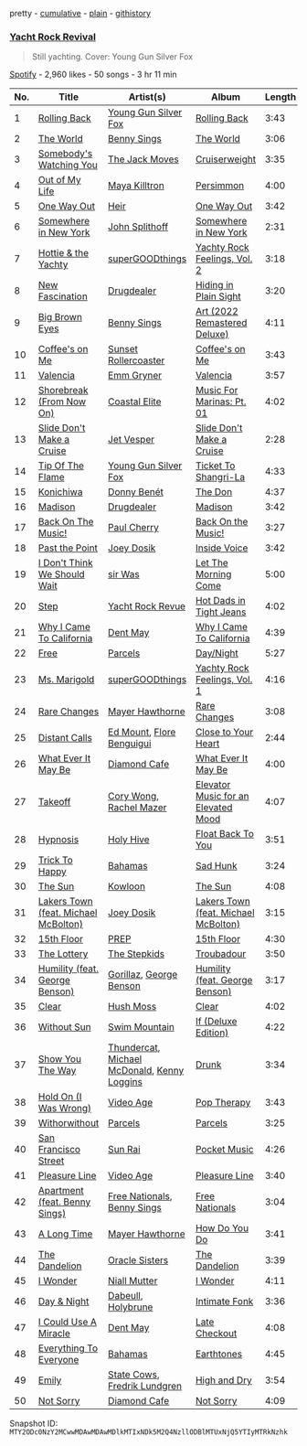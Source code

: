 pretty - [cumulative](/playlists/cumulative/37i9dQZF1DX4TJ9HJlcZl3.md) - [plain](/playlists/plain/37i9dQZF1DX4TJ9HJlcZl3) - [githistory](https://github.githistory.xyz/mackorone/spotify-playlist-archive/blob/main/playlists/plain/37i9dQZF1DX4TJ9HJlcZl3)

### [Yacht Rock Revival](https://open.spotify.com/playlist/37i9dQZF1DX4TJ9HJlcZl3)

> Still yachting\. Cover: Young Gun Silver Fox

[Spotify](https://open.spotify.com/user/spotify) - 2,960 likes - 50 songs - 3 hr 11 min

| No. | Title | Artist(s) | Album | Length |
|---|---|---|---|---|
| 1 | [Rolling Back](https://open.spotify.com/track/0UePeoAMCh1Y8lwN5sC122) | [Young Gun Silver Fox](https://open.spotify.com/artist/3qQloBz05T6e0rKubNCmjG) | [Rolling Back](https://open.spotify.com/album/53VP4DNgyffY1BtCs42oEK) | 3:43 |
| 2 | [The World](https://open.spotify.com/track/2KnfMlqUIr2RLFIRlCQzhw) | [Benny Sings](https://open.spotify.com/artist/4gHcu2JoaXJ0mV4aNPCd7N) | [The World](https://open.spotify.com/album/3cqrOjDqjzb2bdFmhntP8t) | 3:06 |
| 3 | [Somebody's Watching You](https://open.spotify.com/track/2zPxnWGwRGGwsvG1OSqCqF) | [The Jack Moves](https://open.spotify.com/artist/6QR60hk0TiNHphDexqZ6Pp) | [Cruiserweight](https://open.spotify.com/album/50Yah9QKupPNZNyvbwb5pI) | 3:35 |
| 4 | [Out of My Life](https://open.spotify.com/track/3BCkdDIFlp7g8ZlvHVJv5p) | [Maya Killtron](https://open.spotify.com/artist/00kg3zOGx3pJytYkDxK0q2) | [Persimmon](https://open.spotify.com/album/00EK1rMkjf99RTeXyzuCdN) | 4:00 |
| 5 | [One Way Out](https://open.spotify.com/track/6Rvvecvi5x26AYsqY518MY) | [Heir](https://open.spotify.com/artist/2qFolZ0t9iDaOtgwvtMl2f) | [One Way Out](https://open.spotify.com/album/7GowjRTiHy1OtF0AQuqXVS) | 3:42 |
| 6 | [Somewhere in New York](https://open.spotify.com/track/7aDCH8TKuA5auDD5nmSexb) | [John Splithoff](https://open.spotify.com/artist/7A2x4Urpc4VKF1pb7qnNqD) | [Somewhere in New York](https://open.spotify.com/album/3vnZq5RfAud6eglpxcc035) | 2:31 |
| 7 | [Hottie & the Yachty](https://open.spotify.com/track/1RXRgsZKh7arq9vB7Dt1Es) | [superGOODthings](https://open.spotify.com/artist/7twKK7krUtniPlYv9i92vp) | [Yachty Rock Feelings, Vol\. 2](https://open.spotify.com/album/1TKNnr6wdF5OVEnVMAlDwf) | 3:18 |
| 8 | [New Fascination](https://open.spotify.com/track/52iCnjPavObHl20sQ4t2Z6) | [Drugdealer](https://open.spotify.com/artist/0tMnuEXTeJeHbslcV8OybJ) | [Hiding in Plain Sight](https://open.spotify.com/album/7kaw62RSTT97qeCUyURCLN) | 3:20 |
| 9 | [Big Brown Eyes](https://open.spotify.com/track/3lRDE6JZRfstK9mWig5oaf) | [Benny Sings](https://open.spotify.com/artist/4gHcu2JoaXJ0mV4aNPCd7N) | [Art \(2022 Remastered Deluxe\)](https://open.spotify.com/album/58nGxsmHEHQGpYhrHKgCTU) | 4:11 |
| 10 | [Coffee's on Me](https://open.spotify.com/track/3P2bJaakq9DyvGCco9Ddhx) | [Sunset Rollercoaster](https://open.spotify.com/artist/7BqRcZsHYYQeqMAOp7e532) | [Coffee's on Me](https://open.spotify.com/album/0dFsQp0ZUhABhxJX0eeBeD) | 3:43 |
| 11 | [Valencia](https://open.spotify.com/track/0EGWhz27mOGqTyhisGL0cM) | [Emm Gryner](https://open.spotify.com/artist/7MXEntILebAfX9ByW6MObM) | [Valencia](https://open.spotify.com/album/1nSK9uUr9jJxOOQG27XVY4) | 3:57 |
| 12 | [Shorebreak \(From Now On\)](https://open.spotify.com/track/2TuHrjiUrpAOGde9vZyT52) | [Coastal Elite](https://open.spotify.com/artist/7qbl8kBoOMQhHSI6dl3mmG) | [Music For Marinas: Pt\. 01](https://open.spotify.com/album/4o8qb2b52Z1Cro8qZtqrWZ) | 4:02 |
| 13 | [Slide Don't Make a Cruise](https://open.spotify.com/track/45UXvdrRBjVorXYCUZvn72) | [Jet Vesper](https://open.spotify.com/artist/7dDrxUbMYVOPZ81c5ofzb2) | [Slide Don't Make a Cruise](https://open.spotify.com/album/3zvTUVTUxGTQKCOemGmeLP) | 2:28 |
| 14 | [Tip Of The Flame](https://open.spotify.com/track/6mfHVG0xInB0QpESBnVUwi) | [Young Gun Silver Fox](https://open.spotify.com/artist/3qQloBz05T6e0rKubNCmjG) | [Ticket To Shangri\-La](https://open.spotify.com/album/1RnES2KkMW6gEwRkhy53Xx) | 4:33 |
| 15 | [Konichiwa](https://open.spotify.com/track/5qY5MMXsrlCmYj9X4qKqBX) | [Donny Benét](https://open.spotify.com/artist/1EiNEyiSrpB6BVxt58BnNN) | [The Don](https://open.spotify.com/album/0drE0Xqo5yrSPirL3edUuX) | 4:37 |
| 16 | [Madison](https://open.spotify.com/track/6Bz7VRGI74d4SjXZVPbqEQ) | [Drugdealer](https://open.spotify.com/artist/0tMnuEXTeJeHbslcV8OybJ) | [Madison](https://open.spotify.com/album/6VilDmxMVVi7KBpdOFYKMo) | 3:42 |
| 17 | [Back On The Music!](https://open.spotify.com/track/68PHkOQpABqaKdxRMhbzMg) | [Paul Cherry](https://open.spotify.com/artist/1xbu7UyVdZxwIiNfLcUKqn) | [Back On the Music!](https://open.spotify.com/album/3ltD9P5ZMjlEl03fLGa7AB) | 3:27 |
| 18 | [Past the Point](https://open.spotify.com/track/28iT2AnlE73LIJI6RnjFhZ) | [Joey Dosik](https://open.spotify.com/artist/3kANxNTLNOhxpOPoCbGq9E) | [Inside Voice](https://open.spotify.com/album/7znS7xCpnfBvXPIom6HAof) | 3:42 |
| 19 | [I Don't Think We Should Wait](https://open.spotify.com/track/59PWRSbpBHbeI5pw6llR5v) | [sir Was](https://open.spotify.com/artist/2pRRvc1D9seqK4txoe8laT) | [Let The Morning Come](https://open.spotify.com/album/5RnpvaRRVTovVqy099c0ve) | 5:00 |
| 20 | [Step](https://open.spotify.com/track/4tSfW5rFL596C52yfvygz2) | [Yacht Rock Revue](https://open.spotify.com/artist/5vJbbFDnRQql9BtSgR9vZH) | [Hot Dads in Tight Jeans](https://open.spotify.com/album/6UPvt5EJIuI3uCpnwgoOJ6) | 4:02 |
| 21 | [Why I Came To California](https://open.spotify.com/track/6Cspj0PvUy7ItIGrmrun3u) | [Dent May](https://open.spotify.com/artist/34me8hAxavRmcDIwhxa3b7) | [Why I Came To California](https://open.spotify.com/album/2CC8WIGTkXQRTwmetCjp22) | 4:39 |
| 22 | [Free](https://open.spotify.com/track/6kAOOamDflxqkrAWI6wZRR) | [Parcels](https://open.spotify.com/artist/3oKRxpszQKUjjaHz388fVA) | [Day/Night](https://open.spotify.com/album/2FJj7NVoRCAwjFus0O1BXd) | 5:27 |
| 23 | [Ms\. Marigold](https://open.spotify.com/track/5J8g7kCSf0jiH16sNMeZo3) | [superGOODthings](https://open.spotify.com/artist/7twKK7krUtniPlYv9i92vp) | [Yachty Rock Feelings, Vol\. 1](https://open.spotify.com/album/6nfTINfvFH6VZb81AYTxFP) | 4:16 |
| 24 | [Rare Changes](https://open.spotify.com/track/1HRlVSpkT9NtMoPg8xohzY) | [Mayer Hawthorne](https://open.spotify.com/artist/4d53BMrRlQkrQMz5d59f2O) | [Rare Changes](https://open.spotify.com/album/7pue5cbfa0TUgCUth2KFr8) | 3:08 |
| 25 | [Distant Calls](https://open.spotify.com/track/2QU1bg22cuTuNXUpQl389b) | [Ed Mount](https://open.spotify.com/artist/5THdJGUVSrpyW9sDW49Q92), [Flore Benguigui](https://open.spotify.com/artist/4taAxKHZ4ODt4MwWVPDmbw) | [Close to Your Heart](https://open.spotify.com/album/2BbAWGyJvddLWwzpzhA6lp) | 2:44 |
| 26 | [What Ever It May Be](https://open.spotify.com/track/7rj18BeidDwvzWAbQgbffM) | [Diamond Cafe](https://open.spotify.com/artist/5iy5vWoWLniL8EMg5pFRrh) | [What Ever It May Be](https://open.spotify.com/album/3cjiYBTwHHXEsA08KPpyaT) | 4:00 |
| 27 | [Takeoff](https://open.spotify.com/track/6Rg1H1aIrg99gsOKCEEDjh) | [Cory Wong](https://open.spotify.com/artist/6xt9sJmmyYwWkJv8A6ssiU), [Rachel Mazer](https://open.spotify.com/artist/1gN0EvPI7000a53bw1MXbl) | [Elevator Music for an Elevated Mood](https://open.spotify.com/album/1LL5VZdY7CBXScXB0oQ4tB) | 4:07 |
| 28 | [Hypnosis](https://open.spotify.com/track/3cxqVYtrpDyAC4faMJgB9A) | [Holy Hive](https://open.spotify.com/artist/1AcZuMRjIAdmksbzApOXnw) | [Float Back To You](https://open.spotify.com/album/3QAqLB0l9c1OD2GG2fsW5F) | 3:51 |
| 29 | [Trick To Happy](https://open.spotify.com/track/4lrkAUjZqFCofSF4QplDYd) | [Bahamas](https://open.spotify.com/artist/4C50EbCS11M0VbGyH3OfLt) | [Sad Hunk](https://open.spotify.com/album/0vWNWn7PcEotOycEtBC7br) | 3:24 |
| 30 | [The Sun](https://open.spotify.com/track/4KIoUrQlMx3PFtRmPNbgAv) | [Kowloon](https://open.spotify.com/artist/4VQqGf7U3RUspgTsprypWE) | [The Sun](https://open.spotify.com/album/4bIKzeSEz3WAgyo7NYG0SJ) | 4:08 |
| 31 | [Lakers Town \(feat\. Michael McBolton\)](https://open.spotify.com/track/4QMipGuTpebExVmTOA2s3C) | [Joey Dosik](https://open.spotify.com/artist/3kANxNTLNOhxpOPoCbGq9E) | [Lakers Town \(feat\. Michael McBolton\)](https://open.spotify.com/album/2y9tOyJh8EMvPBnzfsGuUZ) | 3:15 |
| 32 | [15th Floor](https://open.spotify.com/track/14NAPaeP9jPGkWXso4J23B) | [PREP](https://open.spotify.com/artist/31SBgHxc8eqZUk9MdveH42) | [15th Floor](https://open.spotify.com/album/3jOCHftuZiA1w54yvVHP8h) | 4:30 |
| 33 | [The Lottery](https://open.spotify.com/track/16xoohpKWmRCrSbK5tQtpL) | [The Stepkids](https://open.spotify.com/artist/1JbB3pybR1wjrQSBLaMWyn) | [Troubadour](https://open.spotify.com/album/0IA0ptUhfkuHZa6pz8g82v) | 3:50 |
| 34 | [Humility \(feat\. George Benson\)](https://open.spotify.com/track/5fGWdNGGnvKrrHL6U7c1Vp) | [Gorillaz](https://open.spotify.com/artist/3AA28KZvwAUcZuOKwyblJQ), [George Benson](https://open.spotify.com/artist/4N8BwYTEC6XqykGvXXlmfv) | [Humility \(feat\. George Benson\)](https://open.spotify.com/album/3S41zT1PsTvoqHHEUv7xCc) | 3:17 |
| 35 | [Clear](https://open.spotify.com/track/6OyjHEusfnpjMxewx4msTA) | [Hush Moss](https://open.spotify.com/artist/1GHJ2yDZhTLodOfqimd6ZK) | [Clear](https://open.spotify.com/album/0H5PiJtK74cXzs4A1HDmeR) | 4:02 |
| 36 | [Without Sun](https://open.spotify.com/track/6lnZykjqn6BVvd3aBHHkXh) | [Swim Mountain](https://open.spotify.com/artist/0k03iT1wmiddzXpZD2spn7) | [If \(Deluxe Edition\)](https://open.spotify.com/album/3jf8VD6LvB13HzkQ3R4evy) | 4:22 |
| 37 | [Show You The Way](https://open.spotify.com/track/2ZIHKdsXfOS3cZoGRD2vGL) | [Thundercat](https://open.spotify.com/artist/4frXpPxQQZwbCu3eTGnZEw), [Michael McDonald](https://open.spotify.com/artist/24hJWbo98sH84tb0nkeaqy), [Kenny Loggins](https://open.spotify.com/artist/3Y3xIwWyq5wnNHPp5gPjOW) | [Drunk](https://open.spotify.com/album/7vHBQDqwzB7uDvoE5bncMM) | 3:34 |
| 38 | [Hold On \(I Was Wrong\)](https://open.spotify.com/track/1lh13cQN0IwZDtjyXxrXFH) | [Video Age](https://open.spotify.com/artist/4aTQ05Ddh21E2CJFSZy7ZW) | [Pop Therapy](https://open.spotify.com/album/4VvY6HIl5iFIAGhiFGamNR) | 3:43 |
| 39 | [Withorwithout](https://open.spotify.com/track/1Avnd5xLg7HmaNofmYk7RQ) | [Parcels](https://open.spotify.com/artist/3oKRxpszQKUjjaHz388fVA) | [Parcels](https://open.spotify.com/album/6tNAnVG8xrmMbINuWutrNy) | 3:25 |
| 40 | [San Francisco Street](https://open.spotify.com/track/5pjWzUc1tVcewUTdDJd6Ce) | [Sun Rai](https://open.spotify.com/artist/6UOV42aOSJ5YrbYzLIfLwr) | [Pocket Music](https://open.spotify.com/album/5Y7du83uUhCUXobupkRCjN) | 4:26 |
| 41 | [Pleasure Line](https://open.spotify.com/track/1euiiwEoryUni184b7gata) | [Video Age](https://open.spotify.com/artist/4aTQ05Ddh21E2CJFSZy7ZW) | [Pleasure Line](https://open.spotify.com/album/03SEDcdGkkkvJag0Ru5uMp) | 3:40 |
| 42 | [Apartment \(feat\. Benny Sings\)](https://open.spotify.com/track/3bt6rnq9mCrq1XStEcGaNl) | [Free Nationals](https://open.spotify.com/artist/4596e2d3KmYzAeVenjCxfj), [Benny Sings](https://open.spotify.com/artist/4gHcu2JoaXJ0mV4aNPCd7N) | [Free Nationals](https://open.spotify.com/album/53oqFs4q8sfqH6IPiyleEN) | 3:04 |
| 43 | [A Long Time](https://open.spotify.com/track/5fJRHZyjnb6891ny5IOkL6) | [Mayer Hawthorne](https://open.spotify.com/artist/4d53BMrRlQkrQMz5d59f2O) | [How Do You Do](https://open.spotify.com/album/2AsTehQMH82xr6phI9c42V) | 3:41 |
| 44 | [The Dandelion](https://open.spotify.com/track/23JJ79DtsITIxMfcgYvxjY) | [Oracle Sisters](https://open.spotify.com/artist/2S11VlKvbvSKyyb7Wk4YP1) | [The Dandelion](https://open.spotify.com/album/5vat3mrJgQ9KbusWrt5kOM) | 3:39 |
| 45 | [I Wonder](https://open.spotify.com/track/2evv8aHR5IeiDTyGlmOOM3) | [Niall Mutter](https://open.spotify.com/artist/26nkWfI1zwh7OFESYPRn2w) | [I Wonder](https://open.spotify.com/album/4ju3ITVDX4cauQCRUcl8FK) | 4:11 |
| 46 | [Day & Night](https://open.spotify.com/track/09iktHjNiTzCX6YT5XKScx) | [Dabeull](https://open.spotify.com/artist/7sw3xJMTpdcpfssx17hfrb), [Holybrune](https://open.spotify.com/artist/2L3geJ3pFSYkXI8RdOFQfj) | [Intimate Fonk](https://open.spotify.com/album/2KMTKEk9FZccRGCWhehiKV) | 3:36 |
| 47 | [I Could Use A Miracle](https://open.spotify.com/track/1GQjRQXL6YcxLhlNAuOkiJ) | [Dent May](https://open.spotify.com/artist/34me8hAxavRmcDIwhxa3b7) | [Late Checkout](https://open.spotify.com/album/4Fj3lyL3PAxuYfCg7KQRS8) | 4:08 |
| 48 | [Everything To Everyone](https://open.spotify.com/track/50EIC4ElPCZgtyzwlmdNxj) | [Bahamas](https://open.spotify.com/artist/4C50EbCS11M0VbGyH3OfLt) | [Earthtones](https://open.spotify.com/album/1K3XPBfAfPO7jJhqTq4xME) | 4:45 |
| 49 | [Emily](https://open.spotify.com/track/0gAvRZbaMrnUsH8bmo8eg8) | [State Cows](https://open.spotify.com/artist/5O1GkdCKBSYzioJb4Jysiv), [Fredrik Lundgren](https://open.spotify.com/artist/5yRJ7bDOd8MvTsM8kaaWNz) | [High and Dry](https://open.spotify.com/album/6msgsUb3ZihJbdWcaSc7fd) | 3:54 |
| 50 | [Not Sorry](https://open.spotify.com/track/6Dnpg79fSw9V8dtDy3sQo6) | [Diamond Cafe](https://open.spotify.com/artist/5iy5vWoWLniL8EMg5pFRrh) | [Not Sorry](https://open.spotify.com/album/0SaksaTXJShmehBpTpL9oU) | 4:09 |

Snapshot ID: `MTY2ODc0NzY2MCwwMDAwMDAwMDlkMTIxNDk5M2Q4NzllODBlMTUxNjQ5YTIyMTRkNzhk`
